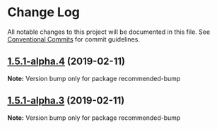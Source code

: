 # Change Log

All notable changes to this project will be documented in this file.
See [Conventional Commits](https://conventionalcommits.org) for commit guidelines.

## [1.5.1-alpha.4](https://github.com/tunnckoCore/hq/compare/recommended-bump@1.5.1-alpha.3...recommended-bump@1.5.1-alpha.4) (2019-02-11)

**Note:** Version bump only for package recommended-bump





## [1.5.1-alpha.3](https://github.com/tunnckoCore/hq/compare/recommended-bump@1.5.1-alpha.1...recommended-bump@1.5.1-alpha.3) (2019-02-11)

**Note:** Version bump only for package recommended-bump
